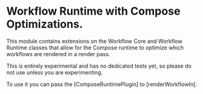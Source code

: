 # Workflow Runtime with Compose Optimizations.

This module contains extensions on the Workflow Core and Workflow Runtime classes that allow
for the Compose runtime to optimize which workflows are rendered in a render pass.

This is entirely experimental and has no dedicated tests yet, so please do not use unless you
are experimenting.

To use it you can pass the [ComposeRuntimePlugin] to [renderWorkflowIn].
